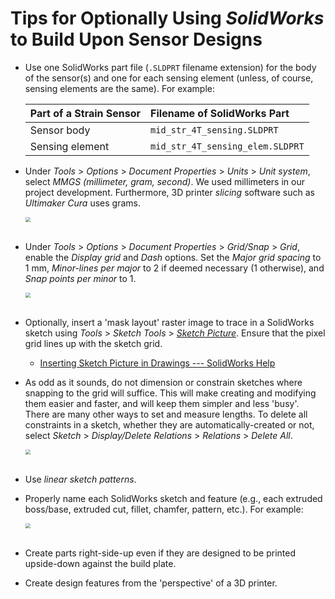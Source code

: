 # Tips for Optionally Using *SolidWorks* to Build Upon Sensor Designs
    
 -  Use one SolidWorks part file (`.SLDPRT` filename extension) for the body of the sensor(s) and one for each sensing element (unless, of course, sensing elements are the same). For example:
    
    | Part of a Strain Sensor | Filename of SolidWorks Part      |
    |:------------------------|:---------------------------------|
    | Sensor body             | `mid_str_4T_sensing.SLDPRT`      |
    | Sensing element         | `mid_str_4T_sensing_elem.SLDPRT` |
    
 -  Under *Tools* > *Options* > *Document Properties* > *Units* > *Unit system*, select *MMGS (millimeter, gram, second)*. We used millimeters in our project development. Furthermore, 3D printer *slicing* software such as *Ultimaker Cura* uses grams.
    
    <img src="https://raw.githubusercontent.com/keeganmjgreen/3D-Printed-Sensors-Manual-Demo/main/img/Tips-for-Optionally-Using-SolidWorks-to-Build-Upon-Sensor-Designs-Figure-1.png" style="zoom:50%;" /> \
    ​
    
 -  Under *Tools* > *Options* > *Document Properties* > *Grid/Snap* > *Grid*, enable the *Display grid* and *Dash* options. Set the *Major grid spacing* to 1 mm, *Minor-lines per major* to 2 if deemed necessary (1 otherwise), and *Snap points per minor* to 1.
    
    <img src="https://raw.githubusercontent.com/keeganmjgreen/3D-Printed-Sensors-Manual-Demo/main/img/Tips-for-Optionally-Using-SolidWorks-to-Build-Upon-Sensor-Designs-Figure-2.png" style="zoom:50%;" /> \
    ​
    
 -  Optionally, insert a 'mask layout' raster image to trace in a SolidWorks sketch using *Tools* > *Sketch Tools* > [*Sketch Picture*](http://help.solidworks.com/2021/English/SolidWorks/sldworks/c_Sketch_Picture.htm). Ensure that the pixel grid lines up with the sketch grid.
    
     -  [Inserting Sketch Picture in Drawings --- SolidWorks Help](https://help.solidworks.com/2021/english/SolidWorks/sldworks/t_insert_sketch_picture_in_drawings.htm)
    
 -  As odd as it sounds, do not dimension or constrain sketches where snapping to the grid will suffice. This will make creating and modifying them easier and faster, and will keep them simpler and less 'busy'. There are many other ways to set and measure lengths. To delete all constraints in a sketch, whether they are automatically-created or not, select *Sketch* > *Display/Delete Relations* > *Relations* > *Delete All*.
    
    <img src="https://raw.githubusercontent.com/keeganmjgreen/3D-Printed-Sensors-Manual-Demo/main/img/Tips-for-Optionally-Using-SolidWorks-to-Build-Upon-Sensor-Designs-Figure-3.png" style="zoom:50%;" /> \
    ​
    
 -  Use *linear sketch patterns*.
    
 -  Properly name each SolidWorks sketch and feature (e.g., each extruded boss/base, extruded cut, fillet, chamfer, pattern, etc.). For example:
    
    <img src="https://raw.githubusercontent.com/keeganmjgreen/3D-Printed-Sensors-Manual-Demo/main/img/Tips-for-Optionally-Using-SolidWorks-to-Build-Upon-Sensor-Designs-Figure-4.png" style="zoom:50%;" /> \
    ​

 -  Create parts right-side-up even if they are designed to be printed upside-down against the build plate.
    
 -  Create design features from the 'perspective' of a 3D printer.

